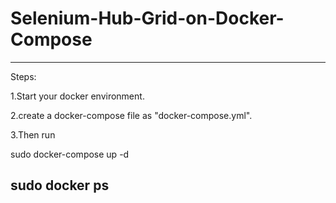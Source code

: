 # Selenium-Hub-Grid-on-Docker-Compose
------------------------------------------------------------------------------------
Steps:

1.Start your docker environment.

2.create a docker-compose file as "docker-compose.yml".

3.Then run

  sudo docker-compose up -d
  
  sudo docker ps 
------------------------------------------------------------------------------------
